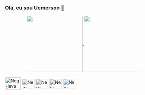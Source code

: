 ### Olá, eu sou Uemerson 👋


<div align="center">
  <a href="https://github.com/anuraghazra/github-readme-stats">
    <img height="180em" align="center" src="https://github-readme-stats.vercel.app/api?username=Neg0023&show_icons=true&theme=apprentice" />
  </a>

  <a href="https://github.com/anuraghazra/convoychat">
    <img height="180em" align="center" src="https://github-readme-stats.vercel.app/api/top-langs/?username=Neg0023&theme=apprentice&layout=compact" />
  </a>
</div>
<div style="display: inline_block" ><br>
  <img align="center" alt="Neg-java" height="40" width="50" src="https://cdn.jsdelivr.net/gh/devicons/devicon/icons/java/java-original.svg" />
  <img align="center" alt="Neg-php" height="30" width="40" src="https://cdn.jsdelivr.net/gh/devicons/devicon/icons/php/php-plain.svg" />
  <img align="center" alt="Neg-python" height="30" width="40" src="https://cdn.jsdelivr.net/gh/devicons/devicon/icons/python/python-plain.svg" />
  <img align="center" alt="Neg-html" height="30" width="40" src="https://cdn.jsdelivr.net/gh/devicons/devicon/icons/html5/html5-plain-wordmark.svg" />
  <img align="center" alt="Neg-css" height="30" width="40" src="https://cdn.jsdelivr.net/gh/devicons/devicon/icons/css3/css3-plain-wordmark.svg" />

</div>
